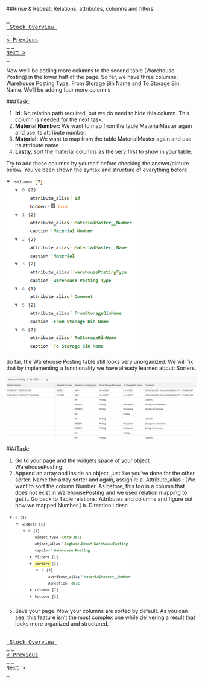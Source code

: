 ##Rinse & Repeat: Relations, attributes, columns and filters

[<kbd> <br> Stock Overview <br> </kbd>](index.md) [<kbd> <br>< Previous <br> </kbd>](08_sorters.md) [<kbd> <br>Next > <br> </kbd>](10_interacting_tables.md)

Now we’ll be adding more columns to the second table (Warehouse Posting) in the lower half of the page. So far, we have three columns: Warehouse Posting Type, From Storage Bin Name and To Storage Bin Name. We’ll be adding four more columns

###Task:

1.	**Id:** No relation path required, but we do need to hide this column. This column is needed for the next task.
2.	**Material Number:** We want to map from the table MaterialMaster again and use its attribute number.
3.	**Material:** We want to map from the table MaterialMaster again and use its attribute name.
4.	**Lastly**, sort the material columns as the very first to show in your table.

Try to add these columns by yourself before checking the answer/picture below. You’ve been shown the syntax and structure of everything before.

![Warehouse Posting](../Images/09_Image_1.png)

So far, the Warehouse Posting table still looks very unorganized. We will fix that by implementing a functionality we have already learned about: Sorters.

![Warehouse Posting](../Images/09_Image_2.png)

###Task:

1.	Go to your page and the widgets space of your object WarehousePosting. 
2.	Append an array and inside an object, just like you’ve done for the other sorter. Name the array sorter and again, assign it:
	a.	Attribute_alias : [We want to sort the column Number. As before, this too is a column that does not exist in WarehousePosting and we used relation mapping to get it. Go back to Table relations: Attributes and columns and figure out how we mapped Number.]
	b.	Direction : desc

![Warehouse Posting](../Images/09_Image_3.png)

5.	Save your page. Now your columns are sorted by default. As you can see, this feature isn’t the most complex one while delivering a result that looks more organized and structured. 

[<kbd> <br> Stock Overview <br> </kbd>](index.md) [<kbd> <br>< Previous <br> </kbd>](08_sorters.md) [<kbd> <br>Next > <br> </kbd>](10_interacting_tables.md)
